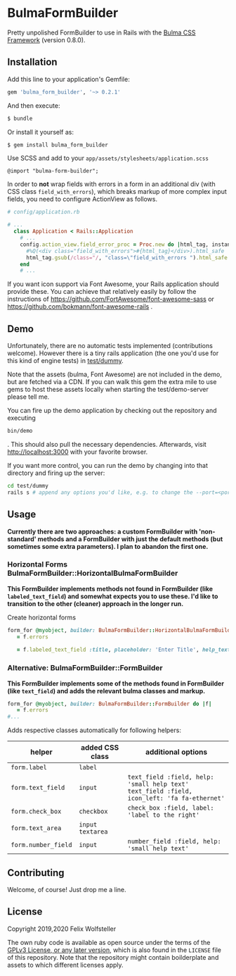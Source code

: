 # BulmaFormBuilder

Pretty unpolished FormBuilder to use in Rails with the [Bulma CSS Framework](https://bulma.io) (version 0.8.0).

## Installation

Add this line to your application's Gemfile:

```ruby
gem 'bulma_form_builder', '~> 0.2.1'
```

And then execute:
```bash
$ bundle
```

Or install it yourself as:
```bash
$ gem install bulma_form_builder
```

Use SCSS and add to your `app/assets/stylesheets/application.scss`
```
@import "bulma-form-builder";
```

In order to **not** wrap fields with errors in a form in an additional div (with CSS class `field_with_errors`), which breaks markup of more complex input fields, you need to configure ActionView as follows.

```ruby
# config/application.rb

# ...
  class Application < Rails::Application
    # ...
    config.action_view.field_error_proc = Proc.new do |html_tag, instance|
      #%Q(<div class="field_with_errors">#{html_tag}</div>).html_safe
      html_tag.gsub(/class="/, "class=\"field_with_errors ").html_safe
    end 
    # ...
```

If you want icon support via Font Awesome, your Rails application should provide these.
You can achieve that relatively easily by follow the instructions of https://github.com/FortAwesome/font-awesome-sass or https://github.com/bokmann/font-awesome-rails .

## Demo

Unfortunately, there are no automatic tests implemented (contributions welcome).
However there is a tiny rails application (the one you'd use for this kind of engine tests) in [test/dummy](test/dummy).

Note that the assets (bulma, Font Awesome) are not included in the demo, but are fetched via a CDN.  If you can walk this gem the extra mile to use gems to host these assets locally when starting the test/demo-server please tell me.

You can fire up the demo application by checking out the repository and executing

```bash
bin/demo
```
. This should also pull the necessary dependencies. Afterwards, visit [http://localhost:3000](http://localhost:3000) with your favorite browser.


If you want more control, you can run the demo by changing into that directory and firing up the server:

```bash
cd test/dummy
rails s # append any options you'd like, e.g. to change the --port=<portnumber>
```

## Usage

**Currently there are two approaches: a custom FormBuilder with 'non-standard' methods and a FormBuilder with just the default methods (but sometimes some extra parameters).  I plan to abandon the first one.**

### Horizontal Forms BulmaFormBuilder::HorizontalBulmaFormBuilder

**This FormBuilder implements methods not found in FormBuilder (like `labeled_text_field`) and somewhat expects you to use these.  I'd like to transition to the other (cleaner) approach in the longer run.**

Create horizontal forms
```ruby
form_for @myobject, builder: BulmaFormBuilder::HorizontalBulmaFormBuilder do |f|
   = f.errors
 
   = f.labeled_text_field :title, placeholder: 'Enter Title', help_text: 'Remember to have a snappy title', icon: 'fa-star'

```

### Alternative: BulmaFormBuilder::FormBuilder

**This FormBuilder implements some of the methods found in FormBuilder (like `text_field`) and adds the relevant bulma classes and markup.**

```ruby
form_for @myobject, builder: BulmaFormBuilder::FormBuilder do |f|
   = f.errors
#...
```

Adds respective classes automatically for following helpers:

| helper | added CSS class | additional options|
|--|--|--|
| `form.label`      | `label` | |
| `form.text_field` | `input` | `text_field :field, help: 'small help text'` <br/> `text_field :field, icon_left: 'fa fa-ethernet'`|
| `form.check_box` | `checkbox` | `check_box :field, label: 'label to the right'` |
| `form.text_area` | `input textarea` | |
| `form.number_field` | `input` | `number_field :field, help: 'small help text'`|
 

## Contributing
Welcome, of course! Just drop me a line.

## License
Copyright 2019,2020 Felix Wolfsteller

The own ruby code is available as open source under the terms of the [GPLv3 License, or any later version](https://opensource.org/licenses/GPL-3.0), which is also found in the `LICENSE` file of this repository.
Note that the repository might contain boilderplate and assets to which different licenses apply.
